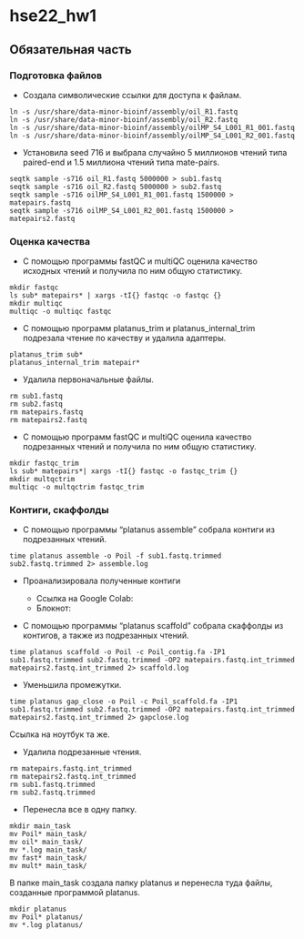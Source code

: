 # hse22_hw1

## Обязательная часть
### Подготовка файлов 

- Создала символические ссылки для доступа к файлам.

```
ln -s /usr/share/data-minor-bioinf/assembly/oil_R1.fastq
ln -s /usr/share/data-minor-bioinf/assembly/oil_R2.fastq
ln -s /usr/share/data-minor-bioinf/assembly/oilMP_S4_L001_R1_001.fastq
ln -s /usr/share/data-minor-bioinf/assembly/oilMP_S4_L001_R2_001.fastq
```

- Установила seed 716 и выбрала случайно 5 миллионов чтений типа paired-end и 1.5 миллиона чтений типа mate-pairs.

```
seqtk sample -s716 oil_R1.fastq 5000000 > sub1.fastq
seqtk sample -s716 oil_R2.fastq 5000000 > sub2.fastq
seqtk sample -s716 oilMP_S4_L001_R1_001.fastq 1500000 > matepairs.fastq
seqtk sample -s716 oilMP_S4_L001_R2_001.fastq 1500000 > matepairs2.fastq
```

### Оценка качества 

- С помощью программы fastQC и multiQC оценила качество исходных чтений и получила по ним общую статистику.
```
mkdir fastqc
ls sub* matepairs* | xargs -tI{} fastqc -o fastqc {}
mkdir multiqc
multiqc -o multiqc fastqc
```

- С помощью программ platanus_trim и platanus_internal_trim подрезала чтение по качеству и удалила адаптеры.
```
platanus_trim sub*
platanus_internal_trim matepair*
```

- Удалила первоначальные файлы.
```
rm sub1.fastq
rm sub2.fastq
rm matepairs.fastq 
rm matepairs2.fastq
```

- С помощью программ fastQC и multiQC оценила качество подрезанных чтений и получила по ним общую статистику.
```
mkdir fastqc_trim
ls sub* matepairs*| xargs -tI{} fastqc -o fastqc_trim {}
mkdir multqctrim
multiqc -o multqctrim fastqc_trim
```

### Контиги, скаффолды
- С помощью программы “platanus assemble” собрала контиги из подрезанных чтений.
```
time platanus assemble -o Poil -f sub1.fastq.trimmed sub2.fastq.trimmed 2> assemble.log
```

- Проанализировала полученные контиги 
    + Ссылка на Google Colab: 
    + Блокнот:

- С помощью программы “platanus scaffold” собрала скаффолды из контигов, а также из подрезанных чтений.
```
time platanus scaffold -o Poil -c Poil_contig.fa -IP1 sub1.fastq.trimmed sub2.fastq.trimmed -OP2 matepairs.fastq.int_trimmed matepairs2.fastq.int_trimmed 2> scaffold.log
```

- Уменьшила промежутки.
```
time platanus gap_close -o Poil -c Poil_scaffold.fa -IP1 sub1.fastq.trimmed sub2.fastq.trimmed -OP2 matepairs.fastq.int_trimmed  matepairs2.fastq.int_trimmed 2> gapclose.log
```

Ссылка на ноутбук та же.

- Удалила подрезанные чтения.
```
rm matepairs.fastq.int_trimmed
rm matepairs2.fastq.int_trimmed
rm sub1.fastq.trimmed
rm sub2.fastq.trimmed
```

- Перенесла все в одну папку.

```
mkdir main_task
mv Poil* main_task/
mv oil* main_task/
mv *.log main_task/
mv fast* main_task/
mv mult* main_task/
```

В папке main_task создала папку platanus и перенесла туда файлы, созданные программой platanus.

```
mkdir platanus
mv Poil* platanus/
mv *.log platanus/
```
